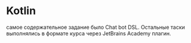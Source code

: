 # Kotlin

самое содержательное задание было Chat bot DSL.
Остальные таски выполнялись в формате курса через JetBrains Academy плагин.
